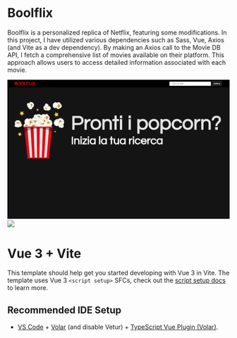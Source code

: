 # Boolflix
Boolflix is a personalized replica of Netflix, featuring some modifications. In this project, I have utilized various dependencies such as Sass, Vue, Axios (and Vite as a dev dependency). By making an Axios call to the Movie DB API, I fetch a comprehensive list of movies available on their platform. This approach allows users to access detailed information associated with each movie.


<img src="preview.png">
<img src="preview-2.png">

# Vue 3 + Vite

This template should help get you started developing with Vue 3 in Vite. The template uses Vue 3 `<script setup>` SFCs, check out the [script setup docs](https://v3.vuejs.org/api/sfc-script-setup.html#sfc-script-setup) to learn more.

## Recommended IDE Setup

- [VS Code](https://code.visualstudio.com/) + [Volar](https://marketplace.visualstudio.com/items?itemName=Vue.volar) (and disable Vetur) + [TypeScript Vue Plugin (Volar)](https://marketplace.visualstudio.com/items?itemName=Vue.vscode-typescript-vue-plugin).
